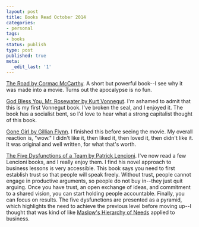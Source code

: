 ```yaml
---
layout: post
title: Books Read October 2014
categories:
- personal
tags:
- books
status: publish
type: post
published: true
meta:
  _edit_last: '1'
---
```


[The Road by Cormac
McCarthy](http://www.amazon.com/gp/product/B000OI0G1Q/ref=as_li_tl?ie=UTF8&camp=1789&creative=390957&creativeASIN=B000OI0G1Q&linkCode=as2&tag=theven01-20&linkId=GO6FQAOF57SDDYD4). A short but powerful book--I see why it was made into a movie. Turns out the apocalypse is no fun.

[God Bless You, Mr. Rosewater by Kurt
Vonnegut](http://www.amazon.com/gp/product/B005IHWBSY/ref=as_li_tl?ie=UTF8&camp=1789&creative=390957&creativeASIN=B005IHWBSY&linkCode=as2&tag=theven01-20&linkId=27ID6XF3TZLBRUHR). I'm ashamed to admit that this is my first Vonnegut book. I've broken the seal, and I enjoyed it. The book has a socialist bent, so I'd love to hear what a strong capitalist thought of this book.

[Gone Girl by Gillian
Flynn](http://www.amazon.com/gp/product/B006LSZECO/ref=as_li_tl?ie=UTF8&camp=1789&creative=390957&creativeASIN=B006LSZECO&linkCode=as2&tag=theven01-20&linkId=CTUBO5ECTNQJQN3S). I finished this before seeing the movie. My overall reaction is, "wow." I didn't like it, then liked it, then loved it, then didn't like it. It was original and well written, for what that's worth.

[The Five Dysfunctions of a Team by Patrick
Lencioni](http://www.amazon.com/gp/product/0787960756/ref=as_li_tl?ie=UTF8&camp=1789&creative=390957&creativeASIN=0787960756&linkCode=as2&tag=theven01-20).
I've now read a few Lencioni books, and I really enjoy them. I find his novel
approach to business lessons is very accessible. This book says you need
to first establish trust so that people will speak freely. Without
trust, people cannot engage in productive arguments, so people do not
buy in--they just quit arguing. Once you have trust, an open exchange of
ideas, and commitment to a shared vision, you can start holding people
accountable. Finally, you can focus on results. The five dysfunctions
are presented as a pyramid, which highlights the need to achieve the
previous level before moving up--I thought that was kind of like
[Maslow's Hierarchy of
Needs](http://en.wikipedia.org/wiki/Maslow's_hierarchy_of_needs) applied
to business.

